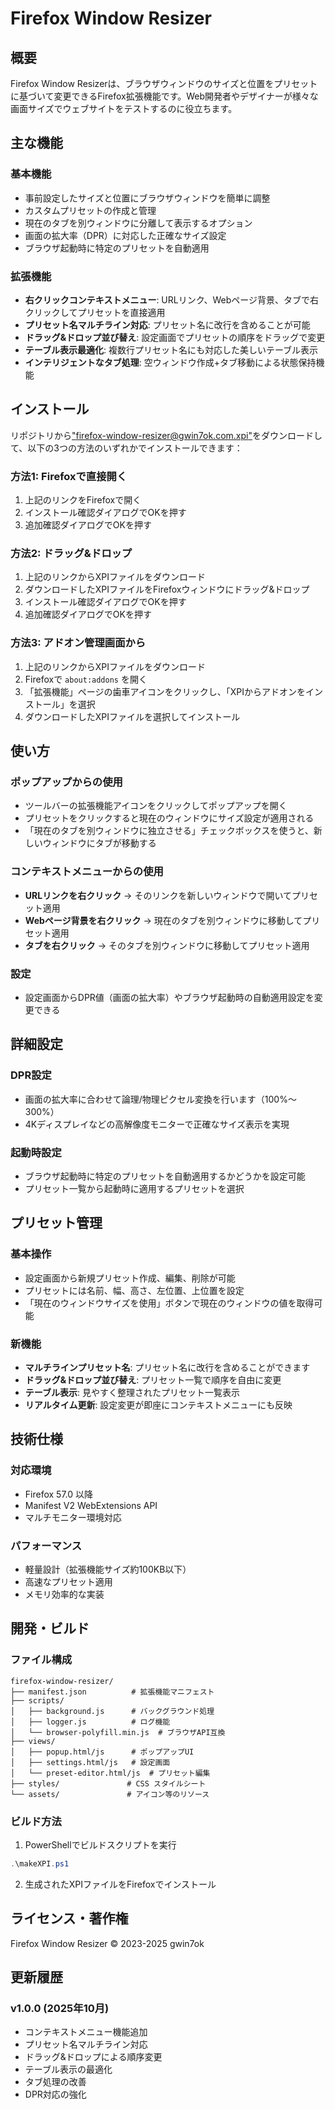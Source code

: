 # Firefox Window Resizer

## 概要

Firefox Window Resizerは、ブラウザウィンドウのサイズと位置をプリセットに基づいて変更できるFirefox拡張機能です。Web開発者やデザイナーが様々な画面サイズでウェブサイトをテストするのに役立ちます。

## 主な機能

### 基本機能

- 事前設定したサイズと位置にブラウザウィンドウを簡単に調整
- カスタムプリセットの作成と管理
- 現在のタブを別ウィンドウに分離して表示するオプション
- 画面の拡大率（DPR）に対応した正確なサイズ設定
- ブラウザ起動時に特定のプリセットを自動適用

### 拡張機能

- **右クリックコンテキストメニュー**: URLリンク、Webページ背景、タブで右クリックしてプリセットを直接適用
- **プリセット名マルチライン対応**: プリセット名に改行を含めることが可能
- **ドラッグ&ドロップ並び替え**: 設定画面でプリセットの順序をドラッグで変更
- **テーブル表示最適化**: 複数行プリセット名にも対応した美しいテーブル表示
- **インテリジェントなタブ処理**: 空ウィンドウ作成+タブ移動による状態保持機能

## インストール

リポジトリから["firefox-window-resizer@gwin7ok.com.xpi"](https://github.com/gwin7ok/firefox-window-resizer/raw/refs/heads/main/firefox-window-resizer@gwin7ok.com.xpi)をダウンロードして、以下の3つの方法のいずれかでインストールできます：

### 方法1: Firefoxで直接開く
1. 上記のリンクをFirefoxで開く
2. インストール確認ダイアログでOKを押す
3. 追加確認ダイアログでOKを押す

### 方法2: ドラッグ&ドロップ
1. 上記のリンクからXPIファイルをダウンロード
2. ダウンロードしたXPIファイルをFirefoxウィンドウにドラッグ&ドロップ
3. インストール確認ダイアログでOKを押す
4. 追加確認ダイアログでOKを押す

### 方法3: アドオン管理画面から
1. 上記のリンクからXPIファイルをダウンロード
2. Firefoxで `about:addons` を開く
3. 「拡張機能」ページの歯車アイコンをクリックし、「XPIからアドオンをインストール」を選択
4. ダウンロードしたXPIファイルを選択してインストール

## 使い方

### ポップアップからの使用
- ツールバーの拡張機能アイコンをクリックしてポップアップを開く
- プリセットをクリックすると現在のウィンドウにサイズ設定が適用される
- 「現在のタブを別ウィンドウに独立させる」チェックボックスを使うと、新しいウィンドウにタブが移動する

### コンテキストメニューからの使用
- **URLリンクを右クリック** → そのリンクを新しいウィンドウで開いてプリセット適用
- **Webページ背景を右クリック** → 現在のタブを別ウィンドウに移動してプリセット適用
- **タブを右クリック** → そのタブを別ウィンドウに移動してプリセット適用

### 設定
- 設定画面からDPR値（画面の拡大率）やブラウザ起動時の自動適用設定を変更できる

## 詳細設定

### DPR設定
- 画面の拡大率に合わせて論理/物理ピクセル変換を行います（100%〜300%）
- 4Kディスプレイなどの高解像度モニターで正確なサイズ表示を実現

### 起動時設定
- ブラウザ起動時に特定のプリセットを自動適用するかどうかを設定可能
- プリセット一覧から起動時に適用するプリセットを選択

## プリセット管理

### 基本操作
- 設定画面から新規プリセット作成、編集、削除が可能
- プリセットには名前、幅、高さ、左位置、上位置を設定
- 「現在のウィンドウサイズを使用」ボタンで現在のウィンドウの値を取得可能

### 新機能
- **マルチラインプリセット名**: プリセット名に改行を含めることができます
- **ドラッグ&ドロップ並び替え**: プリセット一覧で順序を自由に変更
- **テーブル表示**: 見やすく整理されたプリセット一覧表示
- **リアルタイム更新**: 設定変更が即座にコンテキストメニューにも反映

## 技術仕様

### 対応環境
- Firefox 57.0 以降
- Manifest V2 WebExtensions API
- マルチモニター環境対応

### パフォーマンス
- 軽量設計（拡張機能サイズ約100KB以下）
- 高速なプリセット適用
- メモリ効率的な実装

## 開発・ビルド

### ファイル構成
```
firefox-window-resizer/
├── manifest.json          # 拡張機能マニフェスト
├── scripts/
│   ├── background.js      # バックグラウンド処理
│   ├── logger.js          # ログ機能
│   └── browser-polyfill.min.js  # ブラウザAPI互換
├── views/
│   ├── popup.html/js      # ポップアップUI
│   ├── settings.html/js   # 設定画面
│   └── preset-editor.html/js  # プリセット編集
├── styles/               # CSS スタイルシート
└── assets/               # アイコン等のリソース
```

### ビルド方法

1. PowerShellでビルドスクリプトを実行

```powershell
.\makeXPI.ps1
```

2. 生成されたXPIファイルをFirefoxでインストール

## ライセンス・著作権

Firefox Window Resizer © 2023-2025 gwin7ok

## 更新履歴

### v1.0.0 (2025年10月)
- コンテキストメニュー機能追加
- プリセット名マルチライン対応
- ドラッグ&ドロップによる順序変更
- テーブル表示の最適化
- タブ処理の改善
- DPR対応の強化
